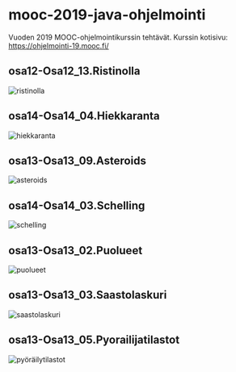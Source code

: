 # mooc-2019-java-ohjelmointi
Vuoden 2019 MOOC-ohjelmointikurssin tehtävät. Kurssin kotisivu: https://ohjelmointi-19.mooc.fi/
<br>

## osa12-Osa12_13.Ristinolla<br>
![ristinolla](https://user-images.githubusercontent.com/47091369/139944062-f8dc6bef-d34f-47ef-83ce-7729a3d2d2fa.gif)

## osa14-Osa14_04.Hiekkaranta<br>
![hiekkaranta](https://user-images.githubusercontent.com/47091369/139944544-bffb6a91-f5bf-4c0b-b9e8-096b10ea52e3.gif)

## osa13-Osa13_09.Asteroids<br>
![asteroids](https://user-images.githubusercontent.com/47091369/139946089-17ff9159-3143-4243-a149-d1fa39d0ef82.gif)

## osa14-Osa14_03.Schelling<br>
![schelling](https://user-images.githubusercontent.com/47091369/139946785-9e90f009-9a7b-4349-9819-6077e08bcfb8.gif)

## osa13-Osa13_02.Puolueet<br>
![puolueet](https://user-images.githubusercontent.com/47091369/139944328-9e7eec0b-ccee-4873-8aac-8f52102c4a3c.png)

## osa13-Osa13_03.Saastolaskuri<br>
![saastolaskuri](https://user-images.githubusercontent.com/47091369/139944874-8c3c328d-51dd-45c8-b7a3-e532e1750874.gif)

## osa13-Osa13_05.Pyorailijatilastot<br>
![pyöräilytilastot](https://user-images.githubusercontent.com/47091369/139944529-fd663144-1570-4ec9-b363-d1dd7c798d07.gif)
